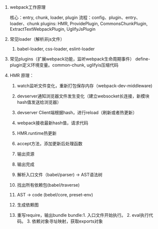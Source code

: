 1. webpack工作原理

    核心：entry, chunk, loader, plugin
    流程：config、plugin、entry、loader、chunk
    plugins: HMR, ProvidePlugin, CommonsChunkPlugin, ExtractTextWebpackPlugin, UglifyJsPlugin

2. 常见loader（解析非js文件）
    1. babel-loader, css-loader, eslint-loader
3. 常见plugins（扩展webpack功能，监听webpack生命周期事件）
    define-plugin定义环境变量。common-chunk, uglifyis压缩代码
4. HMR
    原理：
    1. watch监听文件变化，重新打包保存内存（webpack-dev-middleware)
    2. devserver通知浏览器文件发生变化（建立websocket长连接，新模块hash值发送给浏览器）
    3. devserver Client端根据hash，进行reload（刷新或者热更新）
    4. webpack接收最新hash值，请求代码
    5. HMR.runtime热更新
    6. accept方法，添加更新后处理函数
    6. 输出资源
    7. 输出完成

    1. 解析入口文件（babel/parser) -> AST语法树
    2. 找出所有依赖包(babel/traverse)
    3. AST -> code (bebel/core, preset-env)
    4. 生成依赖图
    5. 重写require，输出bundle
        bundle:1. 入口文件开始执行。 2. eval执行代码。 3. 依赖对象寻址映射，获取exports对象





